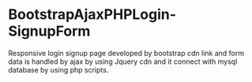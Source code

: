 # BootstrapAjaxPHPLogin-SignupForm
Responsive login signup page developed by bootstrap cdn link and form data is handled by ajax by using Jquery cdn and it connect with mysql database by using php scripts.



